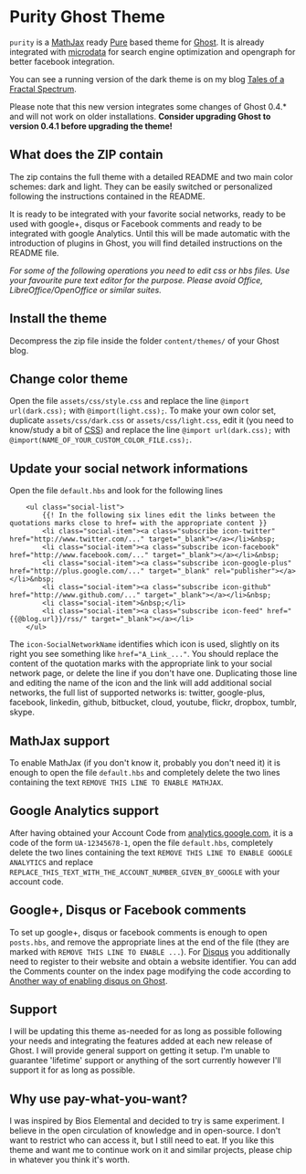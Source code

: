 # Purity Ghost Theme

`purity` is a  [MathJax](http://www.mathjax.org) ready [Pure](http://purecss.io) based theme for [Ghost](http://github.com/tryghost/ghost/).
It is already integrated with [microdata](https://support.google.com/webmasters/answer/176035?hl=en) for search engine optimization and opengraph for better facebook integration.

You can see a running version of the dark theme is on my blog [Tales of a Fractal Spectrum](http://ghost.mseri.me).

Please note that this new version integrates some changes of Ghost 0.4.* and will not work on older installations. **Consider upgrading Ghost to version 0.4.1 before upgrading the theme!**

## What does the ZIP contain
The zip contains the full theme with a detailed README and two main color schemes: dark and light. They can be easily switched or personalized following the instructions contained in the README. 

It is ready to be integrated with your favorite social networks, ready to be used with google+, disqus or Facebook comments and ready to be integrated with google Analytics. Until this will be made automatic with the introduction of plugins in Ghost, you will find detailed instructions on the README file.

_For some of the following operations you need to edit css or hbs files. Use your favourite pure text editor for the purpose. Please avoid Office, LibreOffice/OpenOffice or similar suites._

## Install the theme
Decompress the zip file inside the folder `content/themes/` of your Ghost blog.

## Change color theme
Open the file `assets/css/style.css` and replace the line `@import url(dark.css);` with `@import(light.css);`.
To make your own color set, duplicate `assets/css/dark.css` or `assets/css/light.css`, edit it (you need to know/study a bit of [CSS](http://www.w3schools.com/cssref/pr_text_color.asp)) and replace the line `@import url(dark.css);` with `@import(NAME_OF_YOUR_CUSTOM_COLOR_FILE.css);`.

## Update your social network informations
Open the file `default.hbs` and look for the following lines

```
	<ul class="social-list">
	    {{! In the following six lines edit the links between the quotations marks close to href= with the appropriate content }}
	    <li class="social-item"><a class="subscribe icon-twitter" href="http://www.twitter.com/..." target="_blank"></a></li>&nbsp;
	    <li class="social-item"><a class="subscribe icon-facebook" href="http://www.facebook.com/..." target="_blank"></a></li>&nbsp; 
	    <li class="social-item"><a class="subscribe icon-google-plus" href="http://plus.google.com/..." target="_blank" rel="publisher"></a></li>&nbsp;
	    <li class="social-item"><a class="subscribe icon-github" href="http://www.github.com/..." target="_blank"></a></li>&nbsp;
	    <li class="social-item">&nbsp;</li>
	    <li class="social-item"><a class="subscribe icon-feed" href="{{@blog.url}}/rss/" target="_blank"></a></li>
	</ul>
```

The `icon-SocialNetworkName` identifies which icon is used, slightly on its right you see something like `href="A_Link_..."`. You should replace the content of the quotation marks with the appropriate link to your social network page, or delete the line if you don't have one.
Duplicating those line and editing the name of the icon and the link will add additional social networks, the full list of supported networks is: twitter, google-plus, facebook, linkedin, github, bitbucket, cloud, youtube, flickr, dropbox, tumblr, skype.

## MathJax support
To enable MathJax (if you don't know it, probably you don't need it) it is enough to open the file `default.hbs` and completely delete the two lines containing the text `REMOVE THIS LINE TO ENABLE MATHJAX`.

## Google Analytics support
After having obtained your Account Code from [analytics.google.com](http://analytics.google.com), it is a code of the form `UA-12345678-1`, open the file `default.hbs`, completely delete the two lines containing the text `REMOVE THIS LINE TO ENABLE GOOGLE ANALYTICS` and replace `REPLACE_THIS_TEXT_WITH_THE_ACCOUNT_NUMBER_GIVEN_BY_GOOGLE` with your account code.

## Google+, Disqus or Facebook comments
To set up google+, disqus or facebook comments is enough to open `posts.hbs`, and remove the appropriate lines at the end of the file (they are marked with `REMOVE THIS LINE TO ENABLE ...`). 
For [Disqus](http://disqus.com) you additionally need to register to their website and obtain a website identifier.
You can add the Comments counter on the index page modifying the code according to [Another way of enabling disqus on Ghost](http://blog.reggiesuplido.com/another-way-of-enabling-disqus-on-ghost/).

## Support
I will be updating this theme as-needed for as long as possible following your needs and integrating the features added at each new release of Ghost. 
I will provide general support on getting it setup. I'm unable to guarantee 'lifetime' support or anything of the sort currently however I'll support it for as long as possible.

## Why use pay-what-you-want?
I was inspired by Bios Elemental and decided to try is same experiment. I believe in the open circulation of knowledge and in open-source. I don't want to restrict who can access it, but I still need to eat. If you like this theme and want me to continue work on it and similar projects, please chip in whatever you think it's worth.